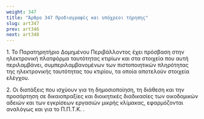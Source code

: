 ```yaml
---
weight: 347
title: "Άρθρο 347 Προδιαγραφές και υπόχρεοι τήρησης"
slug: art347
prev: art346
next: art348
---
```


1\. Το Παρατηρητήριο Δομημένου Περιβάλλοντος έχει πρόσβαση στην ηλεκτρονική πλατφόρμα ταυτότητας κτιρίων και στα στοιχεία που αυτή περιλαμβάνει, συμπεριλαμβανομένων των πιστοποιητικών πληρότητας της ηλεκτρονικής ταυτότητας του κτιρίου, τα οποία αποτελούν στοιχεία ελέγχου.

2\. Οι διατάξεις που ισχύουν για τη δημοσιοποίηση, τη διάθεση και την προσάρτηση σε δικαιοπραξίες και διοικητικές διαδικασίες των οικοδομικών αδειών και των εγκρίσεων εργασιών μικρής κλίμακας, εφαρμόζονται αναλόγως και για το Π.Π.Τ.Κ. .


